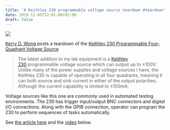 ```yaml
---
title: 'A Keithley 230 programmable voltage source teardown #teardown'
date: 2019-11-05T22:01:00+01:00
draft: false
---
```


![](https://cdn-blog.adafruit.com/uploads/2019/11/Untitled-8.png)

[Kerry D. Wong](http://www.kerrywong.com/) posts a teardown of the [Keithley 230 Programmable Four-Quadrant Voltage Source](http://www.kerrywong.com/2019/10/25/teardown-of-a-keithley-230-programmable-four-quadrant-voltage-source/ "Permanent Link to Teardown of a Keithley 230 Programmable Four-Quadrant Voltage Source")

> The latest addition to my lab equipment is a [Keithley 230](https://www.equipnet.com/mp_data/media/5manual_2013911_17279_1.pdf) programmable voltage source which can output up to ±100V. Unlike many of the power supplies and voltage sources I have, the Keithley 230 is capable of operating in all four quadrants, meaning it can both source and sink current in either of the output polarities. Although the current capability is limited to ±100mA.

Voltage sources like this one are commonly used in automated testing environments. The 230 has trigger input/output BNC connectors and digital I/O connections. Along with the GPIB connection, operator can program the 230 to perform sequences of tasks automatically.

See [the article here](http://www.kerrywong.com/2019/10/25/teardown-of-a-keithley-230-programmable-four-quadrant-voltage-source/) and the [video](https://youtu.be/HU_hdnm8aIc) below.